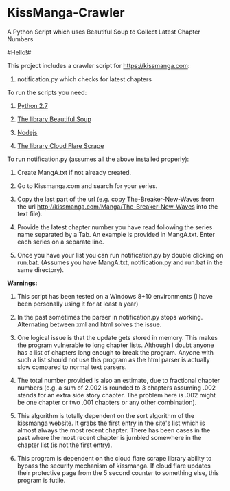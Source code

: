 # KissManga-Crawler
A Python Script which uses Beautiful Soup to Collect Latest Chapter Numbers


#Hello!#


This project includes a crawler script for <https://kissmanga.com>:

1.	notification.py which checks for latest chapters



To run the scripts you need:

1.	[Python 2.7](https://www.python.org/downloads/)

2.	[The library Beautiful Soup](https://www.crummy.com/software/BeautifulSoup/)

3.	[Nodejs](https://nodejs.org/en/download/)

4.	[The library Cloud Flare Scrape](https://github.com/Anorov/cloudflare-scrape)



To run notification.py (assumes all the above installed properly):

1.	Create MangA.txt if not already created.

2.	Go to Kissmanga.com and search for your series.

3.	Copy the last part of the url (e.g. copy The-Breaker-New-Waves from the url http://kissmanga.com/Manga/The-Breaker-New-Waves into the text file).

4.	Provide the latest chapter number you have read following the series name separated by a Tab. An example is provided in MangA.txt. Enter each series on a separate line.

5.	Once you have your list you can run notification.py by double clicking on run.bat. (Assumes you have MangA.txt, notification.py and run.bat in the same directory).



__Warnings:__

1.	This script has been tested on a Windows 8+10 environments (I have been personally using it for at least a year)

2.	In the past sometimes the parser in notification.py stops working. Alternating between xml and html solves the issue.

3.	One logical issue is that the update gets stored in memory. This makes the program vulnerable to long chapter lists. Although I doubt anyone has a list of chapters long enough to break the program. Anyone with such a list should not use this program as the html parser is actually slow compared to normal text parsers.

4.	The total number provided is also an estimate, due to fractional chapter numbers (e.g. a sum of 2.002 is rounded to 3 chapters assuming .002 stands for an extra side story chapter. The problem here is .002 might be one chapter or two .001 chapters or any other combination).

5.	This algorithm is totally dependent on the sort algorithm of the kissmanga website. It grabs the first entry in the site's list which is almost always the most recent chapter. There has been cases in the past where the most recent chapter is jumbled somewhere in the chapter list (is not the first entry).

6.	This program is dependent on the cloud flare scrape library ability to bypass the security mechanism of kissmanga. If cloud flare updates their protective page from the 5 second counter to something else, this program is futile.
